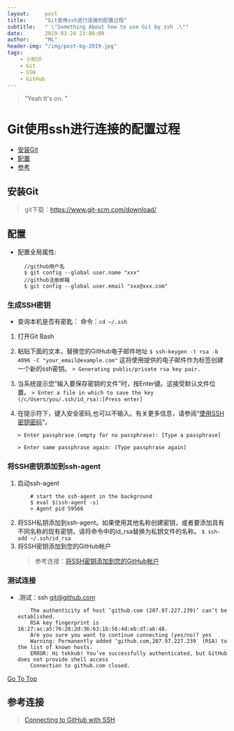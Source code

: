 ```yaml
---
layout:     post
title:      "Git使用ssh进行连接的配置过程"
subtitle:   " \"Something About how to use Git by ssh .\""
date:       2019-03-24 23:00:00
author:     "ML"
header-img: "/img/post-bg-2019.jpg"
tags:
    - 小知识
    - Git
    - SSH
    - GitHub
---
```


> “Yeah It's on. ”
<p id = "top"></p>

# Git使用ssh进行连接的配置过程
- [安装Git](#top)
- [配置](#config)
- [参考](#summary)


## 安装Git 
> git下载：https://www.git-scm.com/download/
<p id = "config"></p>

## 配置
- 配置全局属性:
  ```git
    //github用户名
    $ git config --global user.name "xxx"
    //github注册邮箱
    $ git config --global user.email "xxx@xxx.com"
  ```
### 生成SSH密钥
   - 查询本机是否有密匙：   命令：`cd ~/.ssh`
   1. 打开Git Bash
   2. 粘贴下面的文本，替换您的GitHub电子邮件地址
    `$ ssh-keygen -t rsa -b 4096 -C "your_email@example.com"`
    这将使用提供的电子邮件作为标签创建一个新的ssh密钥。
     `> Generating public/private rsa key pair.`
   3. 当系统提示您“输入要保存密钥的文件”时，按Enter键。这接受默认文件位置。
   `> Enter a file in which to save the key (/c/Users/you/.ssh/id_rsa):[Press enter]`
   4. 在提示符下，键入安全密码,也可以不输入。有关更多信息，请参阅“[使用SSH密钥密码](https://help.github.com/en/articles/working-with-ssh-key-passphrases)”。

      `> Enter passphrase (empty for no passphrase): [Type a passphrase]`

      `> Enter same passphrase again: [Type passphrase again]`

### 将SSH密钥添加到ssh-agent

1. 启动ssh-agent
    ```git
        # start the ssh-agent in the background
        $ eval $(ssh-agent -s)
        > Agent pid 59566
    ```
2. 将SSH私钥添加到ssh-agent。如果使用其他名称创建密钥，或者要添加具有不同名称的现有密钥，请将命令中的id_rsa替换为私钥文件的名称。
        ```
            $ ssh-add ~/.ssh/id_rsa
        ```
3. 将SSH密钥添加到您的GitHub帐户
    > 参考连接：[将SSH密钥添加到您的GitHub帐户](https://help.github.com/en/articles/adding-a-new-ssh-key-to-your-github-account)   

### 测试连接
- .测试：ssh git@github.com

    ```
        The authenticity of host ‘github.com (207.97.227.239)’ can’t be established.
        RSA key fingerprint is 16:27:ac:a5:76:28:2d:36:63:1b:56:4d:eb:df:a6:48.
        Are you sure you want to continue connecting (yes/no)? yes
        Warning: Permanently added ‘github.com,207.97.227.239′ (RSA) to the list of known hosts.
        ERROR: Hi tekkub! You’ve successfully authenticated, but GitHub does not provide shell access
        Connection to github.com closed.
    ```
 <p id = "summary"></p>

[Go To Top](#top)
##  参考连接
> [Connecting to GitHub with SSH](https://help.github.com/en/articles/connecting-to-github-with-ssh) 




